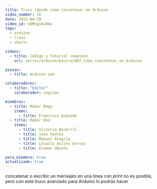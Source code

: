 ```yaml
---
title: Truco rápido como concatenar en Arduino
video_number: 16
date: 2022-04-29
video_id: n0Mng1XuNkw
tags:
  - arduino
  - truco
  - shorts

videos:
  - title: Código y Tutorial completo
    url: series/arduino/basico/007_Como_concatenar_en_Arduino

piezas:
  - title: Arduino uno

colaboradores:
  - title: "Editor"
    colaborador: ingjuan

miembros:
  - title: Maker Mega
    items:
      - title: Francisco Acevedo
  - title: Maker Uno
    items:
      - title: Victoria Becerril
      - title: jose Santos
      - title: Manuel Alegría
      - title: Lolailo Aviles Arroyo
      - title: Erebos Ubuntu

para_miembro: true
actualizado: true
---
```


concatenar o escribir un mensajes en una linea con print no es posible, pero con este truco avanzado para Arduino lo podrás hacer
